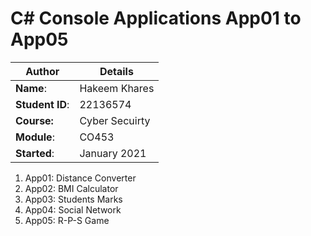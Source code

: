# C# Console Applications App01 to App05
| Author | Details |
| ---- | ---- |
**Name**: | Hakeem Khares  |
**Student ID**: | 22136574 |
**Course:** | Cyber Secuirty |
**Module**: | CO453     |
**Started**: | January 2021 |    

1. App01: Distance Converter
2. App02: BMI Calculator
3. App03: Students Marks
4. App04: Social Network
5. App05: R-P-S Game
